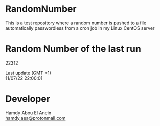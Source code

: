 # RandomNumber    
This is a test repository where a random number is pushed to a file automatically passwordless from a cron job in my Linux CentOS server    
# Random Number of the last run   
22312
      
Last update (GMT +1)    
11/07/22 22:00:01
# Developer    
Hamdy Abou El Anein   
hamdy.aea@protonmail.com
